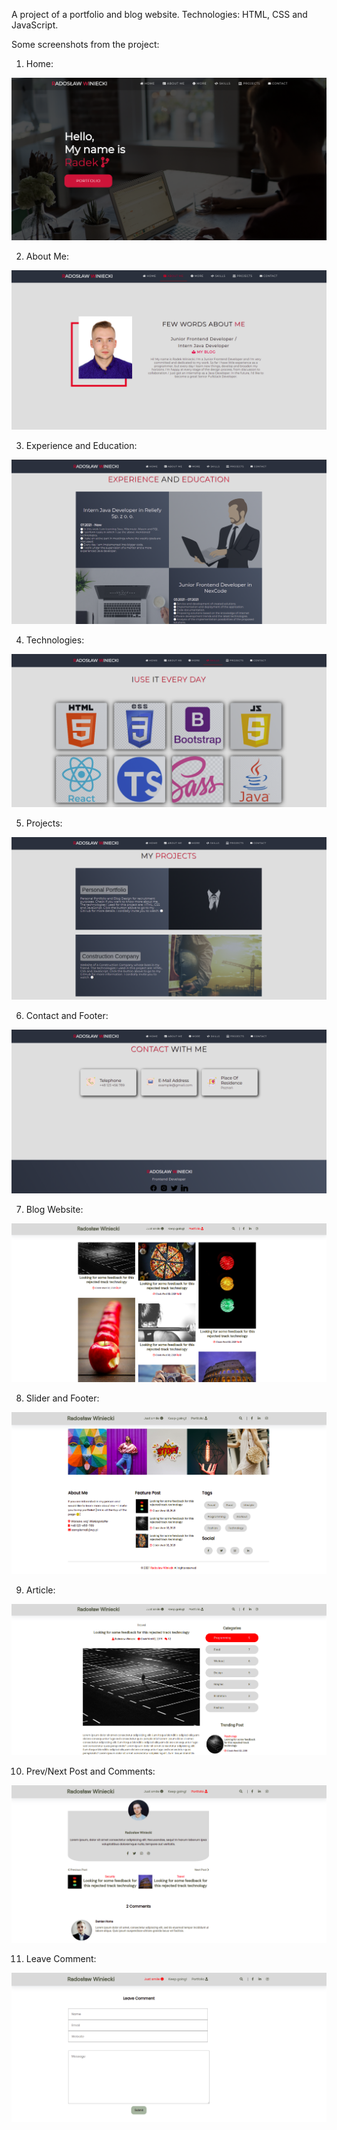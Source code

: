 A project of a portfolio and blog website. Technologies: HTML, CSS and JavaScript.

Some screenshots from the project:

1. Home:

![screenshot](screenshots/home.png)

2. About Me:

![screenshot](screenshots/about.png)

3. Experience and Education:

![screenshot](screenshots/experience.png)

4. Technologies:

![screenshot](screenshots/skills.png)

5. Projects:

![screenshot](screenshots/projects.png)

6. Contact and Footer:

![screenshot](screenshots/contact.png)

7. Blog Website:

![screenshot](screenshots/blog.png)

8. Slider and Footer:

![screenshot](screenshots/slider.png)

9. Article:

![screenshot](screenshots/article.png)

10. Prev/Next Post and Comments:

![screenshot](screenshots/comments.png)

11. Leave Comment:

![screenshot](screenshots/leave.png)
